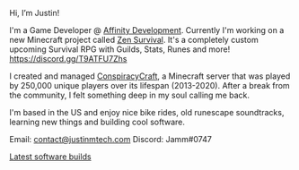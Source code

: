 Hi, I’m Justin! 

I'm a Game Developer @ [Affinity Development](https://twitter.com/affinitydev_). Currently I'm working on a new Minecraft project called [Zen Survival](https://twitter.com/zensurvivalmc). It's a completely custom upcoming Survival RPG with Guilds, Stats, Runes and more! https://discord.gg/T9ATFU7Zhs

I created and managed [ConspiracyCraft](https://conspiracycraft.net), a Minecraft server that was played by 250,000 unique players over its lifespan (2013-2020).
After a break from the community, I felt something deep in my soul calling me back.

I'm based in the US and enjoy nice bike rides, old runescape soundtracks, learning new things and building cool software.

Email: contact@justinmtech.com
Discord: Jamm#0747

[Latest software builds](http://justinm.tech:8080)

<!---
justinmtech/justinmtech is a ✨ special ✨ repository because its `README.md` (this file) appears on your GitHub profile.
You can click the Preview link to take a look at your changes.
--->
